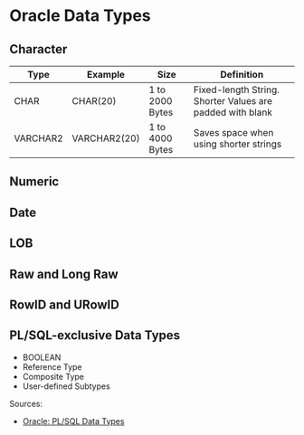 # Oracle Data Types

## Character
| Type  | Example | Size | Definition |
| ------------- | ------------- |------------- | ------------- | 
| CHAR  | CHAR(20)  | 1 to 2000 Bytes | Fixed-length String. Shorter Values are padded with blank | 
| VARCHAR2  | VARCHAR2(20)  | 1 to 4000 Bytes | Saves space when using shorter strings | 

## Numeric

## Date

## LOB

## Raw and Long Raw

## RowID and URowID

## PL/SQL-exclusive Data Types
* BOOLEAN
* Reference Type
* Composite Type
* User-defined Subtypes


Sources:
* [Oracle: PL/SQL Data Types](https://docs.oracle.com/cd/B28359_01/appdev.111/b28370/datatypes.htm#CJAEDAEA)
